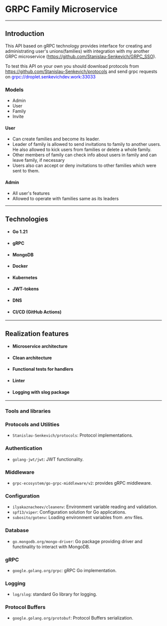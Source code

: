 # GRPC Family Microservice

---------------

## Introduction

This API based on gRPC technology provides interface for creating and administrating user's unions(families)
with integration with my another GRPC microservice (https://github.com/Stanislau-Senkevich/GRPC_SSO).

To test this API on your own you should download protocols from https://github.com/Stanislau-Senkevich/protocols
and send grpc requests on <span style="color: blue"> grpc://droplet.senkevichdev.work:33033 </span> 

### Models
- Admin
- User
- Family
- Invite


#### User
- Can create families and become its leader.
- Leader of family is allowed to send invitations to family to another users. He also allowed to kick users from families or delete a whole family.
- Other members of family can check info about users in family and can leave family, if necessary
- Users also can accept or deny invitations to other families which were sent to them.

#### Admin
- All user's features
- Allowed to operate with families same as its leaders

------------------
## Technologies
- #### Go 1.21
- #### gRPC
- #### MongoDB
- #### Docker
- #### Kubernetes
- #### JWT-tokens
- #### DNS
- #### CI/CD (GitHub Actions)

-----------------
## Realization features
- #### Microservice architecture 
- #### Clean architecture
- #### Functional tests for handlers
- #### Linter
- #### Logging with slog package

-----------------
### Tools and libraries

### Protocols and Utilities

- `Stanislau-Senkevich/protocols`: Protocol implementations.

### Authentication

- `golang-jwt/jwt`: JWT functionality.

### Middleware

- `grpc-ecosystem/go-grpc-middleware/v2`: provides gRPC middleware.

### Configuration

- `ilyakaznacheev/cleanenv`: Environment variable reading and validation.
- `spf13/viper`: Configuration solution for Go applications.
- `subosito/gotenv`: Loading environment variables from .env files.

### Database

- `go.mongodb.org/mongo-driver`: Go package providing driver and functinality to interact with MongoDB.

### gRPC

- `google.golang.org/grpc`: gRPC Go implementation.

### Logging

- `log/slog`: standard Go library for logging.

### Protocol Buffers

- `google.golang.org/protobuf`: Protocol Buffers serialization.

